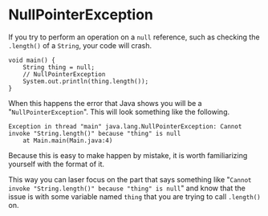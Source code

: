 # NullPointerException

If you try to perform an operation on a `null` reference,
such as checking the `.length()` of a `String`, your code will
crash.

```java,panics
void main() {
    String thing = null;
    // NullPointerException
    System.out.println(thing.length());
}
```

When this happens the error that Java shows you will be a "`NullPointerException`".
This will look something like the following.

```text,no_run
Exception in thread "main" java.lang.NullPointerException: Cannot invoke "String.length()" because "thing" is null
	at Main.main(Main.java:4)
```

Because this is easy to make happen by mistake, it is worth familiarizing yourself with the format
of it.

This way you can laser focus on the part that says something like "`Cannot invoke "String.length()" because "thing" is null`" and know that the issue is with some variable named `thing` 
that you are trying to call `.length()` on.